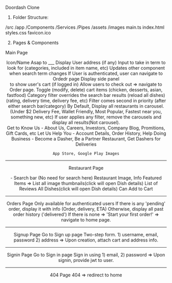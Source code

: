 Doordash Clone


1) Folder Structure:

/src
  /app
    /Components
    /Services
    /Pipes 
  /assets
    /images
  main.ts
  index.html
  styles.css
  favicon.ico


2) Pages & Components

Main Page
<App />

  <Header />
    Icon/Name  
    Asap to ___
      Display User address (if any) 
    <SearchBar/>
      Input to take in term to look for (categories, included in item name, etc)
      Updates other component when search term changes
    <Orders/>
      If User is authenticated, user can navigate to Ordedr page
    <Cart/>
      Display side panel <aside> to show user's cart (if logged in)
      Allow users to check out => navigate to Order page.
      Toggle (modify, delete) cart items


  <Products/>
    <Filter />
      <ListofCategories/>
        (chicken, desserts, asian, fastfood)
        Category filter overrides the search bar results (reload all dishes)
      <RestaurantFilter/>
        (rating, delivery time, delivery fee, etc)
        Filter comes second in priority (after either search bar/category)
    <Carousel/>
      By Default, Display all restaurants in carousel.
      (Under $2 Delivery Fee, Wallet Friendly, Most Popular, Fastest near you, something new, etc)
    If user applies any filter, remove the carousels and display all results(Not carousel).


  <Footer/>
    Get to Know Us - About Us, Careers, Investors, Company Blog, Promitions, Gift Cards, etc
    Let Us Help You - Account Details, Order History, Help
    Doing Business - Become a Dasher, Be a Partner Restaurant, Get Dashers for Deliveries

    App Store, Google Play Images
-----------------------------------------------------------------------------------------------------------------------------------------------------------------------------
Restaurant Page
<Restaurant/>
  <Header/> - Search bar (No need for search here)
  Restaurant Image, Info
  Featured Items => List all image thumbnails(click will open Dish details)
  List of Reviews
  All Dishes(click will open Dish details)
    <Dish/>
      Can Add to Cart
  <Footer/>

-----------------------------------------------------------------------------------------------------------------------------------------------------------------------------
Orders Page
  Only available for authenticated users
  If there is any 'pending' order, display it with info (Order, delivery, ETA)
  Otherwise, display all past order history ('delivered')
    If there is none => 'Start your first order!' => navigate to home page.

-----------------------------------------------------------------------------------------------------------------------------------------------------------------------------
Signup Page
  Go to Sign up page
  <Signup/> 
    Two-step form.
    1) username, email, password
    2) address
    => Upon creation, attach cart and address info.

-----------------------------------------------------------------------------------------------------------------------------------------------------------------------------
Signin Page
  Go to Sign in page
  <Signin/> 
    Sign in using 1) email, 2) password
  => Upon signin, provide jwt to user.

-----------------------------------------------------------------------------------------------------------------------------------------------------------------------------
404 Page
  404 => redirect to home


